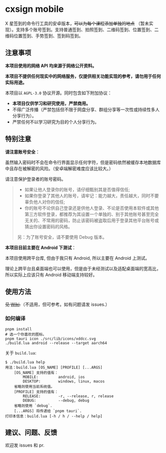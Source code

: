 # cxsign mobile

X 星签到的命令行工具的安卓版本，~~可以为每个课程添加单独的地点~~
（暂未实现）。支持多个账号签到。支持普通签到、拍照签到、二维码签到、位置签到、二维码位置签到、手势签到、签到码签到。

## 注意事项

**本项目使用的网络 API 均来源于网络公开资料。**

**本项目不提供任何现实中的网络服务，仅提供相关功能实现的参考，请勿用于任何实际用途。**

本项目以 `AGPL-3.0` 协议开源。同时包含如下附加协议：

- **本项目仅供学习和研究使用，严禁商用。**
- 不得广泛传播（严禁包括但不限于网盘分享、群组分享等一次性或持续性多人分享行为）。
- 严禁任何不以学习研究为目的个人分享行为。

## 特别注意

**请注意账号安全**：

虽然输入密码时不会在命令行界面显示任何字符，但是密码依然被缓存本地数据库中且存在被解密的风险。（安卓端解密难度应该比较大。）

请注意保护登录者的账号密码。

> - 如果让他人登录你的账号，请仔细甄别其是否值得信任;
> - 如果你登录了其他人的账号，请牢记：能力越大，责任越大，同时不要辜负他人对你的信任;
> - 你的账号不论供自己登录还是供他人登录、不论是否使用本软件或其他第三方软件登录，都推荐为其设置一个单独的、别于其他账号甚至完全无关的、不常用的密码，防止该密码被盗取后用于登录其他平台账号或猜出你设置密码的风格。
>
> 另：为了账号安全，请不要使用 Debug 版本。

**本项目目前主要在 Android 下测试**：

本项目使用跨平台库, 但由于我只有 Android, 所以主要在 Android 上测试。

理论上跨平台且桌面端也可以使用，但是由于未经测试以及适配桌面端的宽高比，所以实际上应该只有 Android 移动端支持较好。

## 使用方法

~~见 [Wiki](https://github.com/worksoup/cxsign/wiki).~~（不适用，但可参考。如有问题请发 issues.）

### 如何编译
```
pnpm install
# 选一个你喜欢的图标。
pnpm tauri icon ./src/lib/icons/xddcc.svg
./build.lua android --release --target aarch64
```
关于 `build.lua`:
```
$ ./build.lua help
用法：build.lua [OS_NAME] [PROFILE] [...ARGS]
    [OS_NAME] 支持的值有：
        MOBILE:         android, ios
        DESKTOP:        windows, linux, macos
    省略则使用当前系统值。
    [PROFILE] 支持的值有：
        RELEASE:        -r, --release, r, release
        DEBUG:          --debug, debug
    省略则使用 `debug`.
    [...ARGS] 将传递给 `pnpm tauri`.
打印本信息：build.lua [-h / h / --help / help]
```
## 建议、问题、反馈

欢迎发 issues 和 pr.
